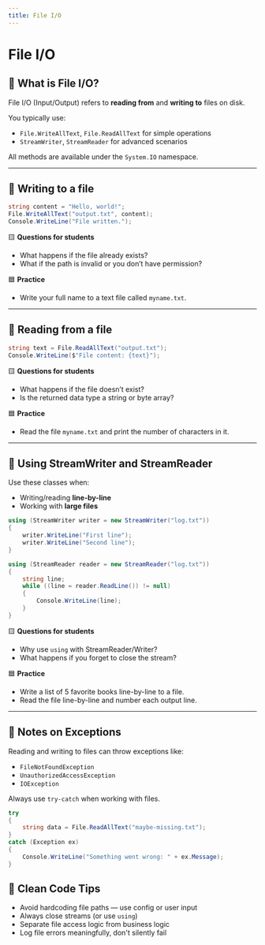 ```yaml
---
title: File I/O
---
```


# File I/O

## 🔹 What is File I/O?

File I/O (Input/Output) refers to **reading from** and **writing to** files on disk.

You typically use:

- `File.WriteAllText`, `File.ReadAllText` for simple operations
- `StreamWriter`, `StreamReader` for advanced scenarios

All methods are available under the `System.IO` namespace.

---

## 🔹 Writing to a file

```csharp
string content = "Hello, world!";
File.WriteAllText("output.txt", content);
Console.WriteLine("File written.");
```

🟨 **Questions for students**

- What happens if the file already exists?
- What if the path is invalid or you don’t have permission?

🟦 **Practice**

- Write your full name to a text file called `myname.txt`.

---

## 🔹 Reading from a file

```csharp
string text = File.ReadAllText("output.txt");
Console.WriteLine($"File content: {text}");
```

🟨 **Questions for students**

- What happens if the file doesn’t exist?
- Is the returned data type a string or byte array?

🟦 **Practice**

- Read the file `myname.txt` and print the number of characters in it.

---

## 🔹 Using StreamWriter and StreamReader

Use these classes when:

- Writing/reading **line-by-line**
- Working with **large files**

```csharp
using (StreamWriter writer = new StreamWriter("log.txt"))
{
    writer.WriteLine("First line");
    writer.WriteLine("Second line");
}
```

```csharp
using (StreamReader reader = new StreamReader("log.txt"))
{
    string line;
    while ((line = reader.ReadLine()) != null)
    {
        Console.WriteLine(line);
    }
}
```

🟨 **Questions for students**

- Why use `using` with StreamReader/Writer?
- What happens if you forget to close the stream?

🟦 **Practice**

- Write a list of 5 favorite books line-by-line to a file.
- Read the file line-by-line and number each output line.

---

## 🧠 Notes on Exceptions

Reading and writing to files can throw exceptions like:

- `FileNotFoundException`
- `UnauthorizedAccessException`
- `IOException`

Always use `try-catch` when working with files.

```csharp
try
{
    string data = File.ReadAllText("maybe-missing.txt");
}
catch (Exception ex)
{
    Console.WriteLine("Something went wrong: " + ex.Message);
}
```

## 🧹 Clean Code Tips

- Avoid hardcoding file paths — use config or user input
- Always close streams (or use `using`)
- Separate file access logic from business logic
- Log file errors meaningfully, don't silently fail
